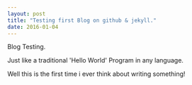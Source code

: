 ```yaml
---
layout: post
title: "Testing first Blog on github & jekyll."
date: 2016-01-04
---
```


Blog Testing.

Just like a traditional 'Hello World' Program in any language.

Well this is the first time i ever think about writing something!

